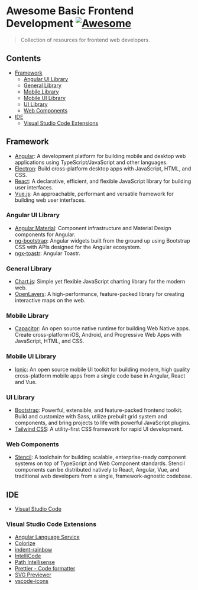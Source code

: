 # Awesome Basic Frontend Development [![Awesome](https://awesome.re/badge.svg)](https://awesome.re)

> Collection of resources for frontend web developers.

## Contents
- [Framework](#framework)
    - [Angular UI Library](#angular-ui-library)
    - [General Library](#general-library)
    - [Mobile Library](#mobile-library)
    - [Mobile UI Library](#mobile-ui-library)
    - [UI Library](#ui-library)
    - [Web Components](#web-components)
- [IDE](#ide)
    - [Visual Studio Code Extensions](#visual-studio-code-extensions)

## Framework
- [Angular](https://angular.io/): A development platform for building mobile and desktop web applications using TypeScript/JavaScript and other languages.
- [Electron](https://www.electronjs.org/): Build cross-platform desktop apps with JavaScript, HTML, and CSS.
- [React](https://reactjs.org/): A declarative, efficient, and flexible JavaScript library for building user interfaces.
- [Vue.js](https://vuejs.org/): An approachable, performant and versatile framework for building web user interfaces.

### Angular UI Library
- [Angular Material](https://material.angular.io/): Component infrastructure and Material Design components for Angular.
- [ng-bootstrap](https://ng-bootstrap.github.io/): Angular widgets built from the ground up using Bootstrap CSS with APIs designed for the Angular ecosystem.
- [ngx-toastr](https://www.npmjs.com/package/ngx-toastr): Angular Toastr.

### General Library
- [Chart.js](https://www.chartjs.org/): Simple yet flexible JavaScript charting library for the modern web.
- [OpenLayers](https://openlayers.org/): A high-performance, feature-packed library for creating interactive maps on the web.

### Mobile Library
- [Capacitor](https://capacitorjs.com/): An open source native runtime for building Web Native apps. Create cross-platform iOS, Android, and Progressive Web Apps with JavaScript, HTML, and CSS. 

### Mobile UI Library
- [Ionic](https://ionicframework.com/): An open source mobile UI toolkit for building modern, high quality cross-platform mobile apps from a single code base in Angular, React and Vue.

### UI Library
- [Bootstrap](https://getbootstrap.com/): Powerful, extensible, and feature-packed frontend toolkit. Build and customize with Sass, utilize prebuilt grid system and components, and bring projects to life with powerful JavaScript plugins.
- [Tailwind CSS](https://tailwindcss.com/): A utility-first CSS framework for rapid UI development.

### Web Components
- [Stencil](https://stenciljs.com/): A toolchain for building scalable, enterprise-ready component systems on top of TypeScript and Web Component standards. Stencil components can be distributed natively to React, Angular, Vue, and traditional web developers from a single, framework-agnostic codebase.


## IDE
- [Visual Studio Code](https://code.visualstudio.com/)

### Visual Studio Code Extensions
- [Angular Language Service](https://marketplace.visualstudio.com/items?itemName=Angular.ng-template)
- [Colorize](https://marketplace.visualstudio.com/items?itemName=kamikillerto.vscode-colorize)
- [indent-rainbow](https://marketplace.visualstudio.com/items?itemName=oderwat.indent-rainbow)
- [IntelliCode](https://marketplace.visualstudio.com/items?itemName=VisualStudioExptTeam.vscodeintellicode)
- [Path Intellisense](https://marketplace.visualstudio.com/items?itemName=christian-kohler.path-intellisense)
- [Prettier - Code formatter](https://marketplace.visualstudio.com/items?itemName=esbenp.prettier-vscode)
- [SVG Previewer](https://marketplace.visualstudio.com/items?itemName=vitaliymaz.vscode-svg-previewer)
- [vscode-icons](https://marketplace.visualstudio.com/items?itemName=vscode-icons-team.vscode-icons)

